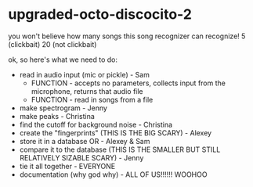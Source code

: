 # upgraded-octo-discocito-2
you won't believe how many songs this song recognizer can recognize! 5 (clickbait) 20 (not clickbait)

ok, so here's what we need to do:

* read in audio input (mic or pickle) - Sam 
   * FUNCTION - accepts no parameters, collects input from the microphone, returns that audio file
   * FUNCTION - read in songs from a file
* make spectrogram - Jenny
* make peaks - Christina
* find the cutoff for background noise - Christina
* create the "fingerprints" (THIS IS THE BIG SCARY) - Alexey
* store it in a database OR - Alexey & Sam
* compare it to the database (THIS IS THE SMALLER BUT STILL RELATIVELY SIZABLE SCARY) - Jenny
* tie it all together - EVERYONE
* documentation (why god why) - ALL OF US!!!!!! WOOHOO
